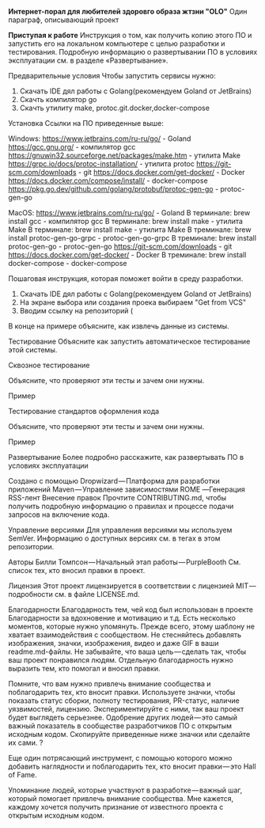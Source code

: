 **Интернет-порал для любителей здоровго образа жтзни "OLO"**
Один параграф, описывающий проект

**Приступая к работе**
Инструкция о том, как получить копию этого ПО и запустить его на локальном компьютере с целью разработки и тестирования. Подробную информацию о развертывании ПО в условиях эксплуатации см. в разделе «Развертывание».

Предварительные условия
Чтобы запустить сервисы нужно:
1. Скачать IDE дял работы с Golang(рекомендуем Goland от JetBrains)
2. Скачть компилятор go
3. Скачть утилиту make, protoc.git.docker,docker-compose 

Установка
Ссылки на ПО приведенные выше:

Windows:
https://www.jetbrains.com/ru-ru/go/ - Goland
https://gcc.gnu.org/ - компилятор gcc
https://gnuwin32.sourceforge.net/packages/make.htm - утилита Make 
https://grpc.io/docs/protoc-installation/ - утилита protoc
https://git-scm.com/downloads - git
https://docs.docker.com/get-docker/ - Docker
https://docs.docker.com/compose/install/ - docker-compose 
https://pkg.go.dev/github.com/golang/protobuf/protoc-gen-go - protoc-gen-go

MacOS:
https://www.jetbrains.com/ru-ru/go/ - Goland
В терминале: brew install gcc - компилятор gcc
В терминале: brew install make - утилита Make
В терминале: brew install make - утилита Make
В треминале: brew install protoc-gen-go-grpc - protoc-gen-go-grpc 
В треминале: brew install protoc-gen-go - protoc-gen-go
https://git-scm.com/downloads - git
https://docs.docker.com/get-docker/ - Docker
В треминале: brew install docker-compose - docker-compose 

Пошаговая инструкция, которая поможет войти в среду разработки.

1. Скачать IDE дял работы с Golang(рекомендуем Goland от JetBrains)
2. На экране выбора или создания проека выбираем "Get from VCS"
3. Вводим ссылку на репозиторий (
   

В конце на примере объясните, как извлечь данные из системы.

Тестирование
Объясните как запустить автоматическое тестирование этой системы.

Сквозное тестирование

Объясните, что проверяют эти тесты и зачем они нужны.

Пример

Тестирование стандартов оформления кода

Объясните, что проверяют эти тесты и зачем они нужны.

Пример

Развертывание
Более подробно расскажите, как развертывать ПО в условиях эксплуатации

Создано с помощью
Dropwizard — Платформа для разработки приложений
Maven — Управление зависимостями
ROME —Генерация RSS-лент
Внесение правок
Прочтите CONTRIBUTING.md, чтобы получить подробную информацию о правилах и процессе подачи запросов на включение кода.

Управление версиями
Для управления версиями мы используем SemVer. Информацию о доступных версиях см. в тегах в этом репозитории.

Авторы
Билли Томпсон — Начальный этап работы — PurpleBooth
См. список тех, кто вносил правки в проект.

Лицензия
Этот проект лицензируется в соответствии с лицензией MIT — подробности см. в файле LICENSE.md.

Благодарности
Благодарность тем, чей код был использован в проекте
Благодарности за вдохновение и мотивацию
и т.д.
Есть несколько моментов, которые нужно упомянуть. Прежде всего, этому шаблону не хватает взаимодействия с сообществом. Не стесняйтесь добавлять изображения, значки, изображения, видео и даже GIF в ваши readme.md-файлы. Не забывайте, что ваша цель — сделать так, чтобы ваш проект понравился людям. Отдельную благодарность нужно выразить тем, кто помогал и вносил правки.

Помните, что вам нужно привлечь внимание сообщества и поблагодарить тех, кто вносит правки. Используете значки, чтобы показать статус сборки, полноту тестирования, PR-статус, наличие уязвимостей, лицензию. Экспериментируйте с ними, так ваш проект будет выглядеть серьезнее. Одобрение других людей — это самый важный показатель в сообществе разработчиков ПО с открытым исходным кодом. Скопируйте приведенные ниже значки или сделайте их сами. ?

Еще один потрясающий инструмент, с помощью которого можно добавить наглядности и поблагодарить тех, кто вносит правки — это Hall of Fame.

Упоминание людей, которые участвуют в разработке — важный шаг, который помогает привлечь внимание сообщества. Мне кажется, каждому хочется получить признание от известного проекта с открытым исходным кодом.
